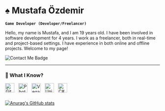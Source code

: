# ♠︎ Mustafa Özdemir

**`Game Developer (Developer/Freelancer)`**


Hello, my name is Mustafa, and I am 19 years old. I have been involved in software development for 4 years. I work as a freelancer, both in real-time and project-based settings. I have experience in both online and offline projects. Welcome to my page!

   <p align="left">
      <a href="https://bionluk.com/mustafaozdemiir" target="_blank" style="text-decoration: none;">
  <img src="https://custom-icon-badges.demolab.com/badge/CONTACT%20ME-CE4630?color=%23E05D44&logo=eye&logoColor=white&style=for-the-badge&labelColor=CE4630" alt="Contact Me Badge">
</a>    
   </p>

---

### 📌 What I Know?

<img align="left" alt="GitHub" width="30px" style="padding-right:10px;" src="https://cdn.jsdelivr.net/gh/devicons/devicon/icons/github/github-original.svg"/>

<img align="left" alt="Photoshop" width="30px" style="padding-right:10px;" src="https://cdn.jsdelivr.net/gh/devicons/devicon/icons/photoshop/photoshop-plain.svg"/>

<img align="left" alt="Vegas Pro" width="30px" style="padding-right:10px;" src="https://cdn.jsdelivr.net/gh/devicons/devicon/icons/aftereffects/aftereffects-original.svg"/>

<img align="left" alt="Unity" width="30px" style="padding-right:10px;" src="https://cdn.jsdelivr.net/gh/devicons/devicon/icons/unity/unity-original.svg"/>

<img align="left" alt="C#" width="30px" style="padding-right:10px;" src="https://cdn.jsdelivr.net/gh/devicons/devicon/icons/csharp/csharp-original.svg"/>
<br />

#
[![Anurag's GitHub stats](https://github-readme-stats.vercel.app/api?username=MustafaOzdemir-C)](https://github.com/anuraghazra/github-readme-stats)
